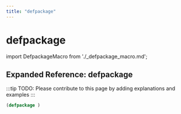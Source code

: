 ```yaml
---
title: "defpackage"
---
```


# defpackage

import DefpackageMacro from './_defpackage_macro.md';

<DefpackageMacro />

## Expanded Reference: defpackage

:::tip
TODO: Please contribute to this page by adding explanations and examples
:::

```lisp
(defpackage )
```

